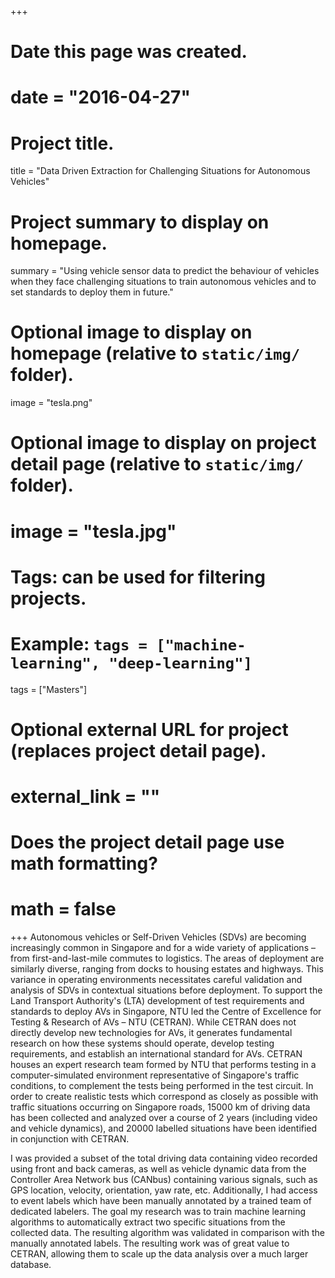 +++
# Date this page was created.
# date = "2016-04-27"

# Project title.
title = "Data Driven Extraction for Challenging Situations for Autonomous Vehicles"

# Project summary to display on homepage.
summary = "Using vehicle sensor data to predict the behaviour of vehicles when they face challenging situations to train autonomous vehicles and to set standards to deploy them in future."

# Optional image to display on homepage (relative to `static/img/` folder).
image = "tesla.png"

# Optional image to display on project detail page (relative to `static/img/` folder).
# image = "tesla.jpg"

# Tags: can be used for filtering projects.
# Example: `tags = ["machine-learning", "deep-learning"]`
tags = ["Masters"]

# Optional external URL for project (replaces project detail page).
# external_link = ""

# Does the project detail page use math formatting?
# math = false

+++
Autonomous vehicles or Self-Driven Vehicles (SDVs) are becoming increasingly common in Singapore and for a wide variety of applications – from first-and-last-mile commutes to logistics. The areas of deployment are similarly diverse, ranging from docks to housing estates and highways. This variance in operating environments necessitates careful validation and analysis of SDVs in contextual situations before deployment.
To support the Land Transport Authority's (LTA) development of test requirements and standards to deploy AVs in Singapore, NTU led the Centre of Excellence for Testing & Research of AVs – NTU (CETRAN). While CETRAN does not directly develop new technologies for AVs, it generates fundamental research on how these systems should operate, develop testing requirements, and establish an international standard for AVs. 
CETRAN houses an expert research team formed by NTU that performs testing in a computer-simulated environment representative of Singapore's traffic conditions, to complement the tests being performed in the test circuit. In order to create realistic tests which correspond as closely as possible with traffic situations occurring on Singapore roads, 15000 km of driving data has been collected and analyzed over a course of 2 years (including video and vehicle dynamics), and 20000 labelled situations have been identified in conjunction with CETRAN.

I was provided a subset of the total driving data containing video recorded using front and back cameras, as well as vehicle dynamic data from the Controller Area Network bus (CANbus) containing various signals, such as GPS location, velocity, orientation, yaw rate, etc. Additionally, I had access to event labels which have been manually annotated by a trained team of dedicated labelers. The goal my research was to train machine learning algorithms to automatically extract two specific situations from the collected data. The resulting algorithm was validated in comparison with the manually annotated labels. The resulting work was of great value to CETRAN, allowing them to scale up the data analysis over a much larger database.
